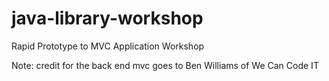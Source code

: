 # java-library-workshop
Rapid Prototype to MVC Application Workshop

Note: credit for the back end mvc goes to Ben Williams of We Can Code IT 
